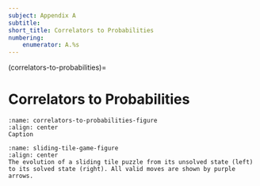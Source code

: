```yaml
---
subject: Appendix A
subtitle:
short_title: Correlators to Probabilities
numbering: 
    enumerator: A.%s
---
```


(correlators-to-probabilities)=
# Correlators to Probabilities


```{figure} correlators-to-probabilities.svg
:name: correlators-to-probabilities-figure
:align: center
Caption
```

```{figure} sliding-tile-game.PNG
:name: sliding-tile-game-figure
:align: center
The evolution of a sliding tile puzzle from its unsolved state (left) to its solved state (right). All valid moves are shown by purple arrows.
```